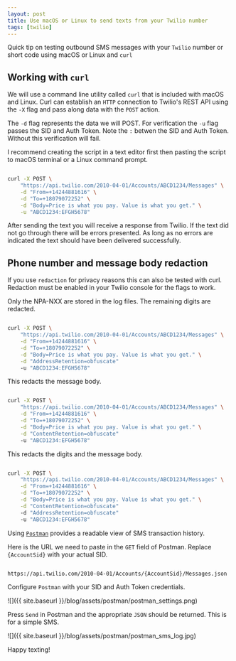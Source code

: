 ```yaml
---
layout: post
title: Use macOS or Linux to send texts from your Twilio number
tags: [twilio]
---
```


Quick tip on testing outbound SMS messages with your `Twilio` number or short code using macOS or Linux and `curl`

<!--more-->


## Working with `curl`

We will use a command line utility called `curl` that is included with macOS and Linux. Curl can establish an `HTTP` connection to Twilio's REST API using the `-X` flag and pass along data with the `POST` action.

The `-d` flag represents the data we will POST. For verification the `-u` flag passes the SID and Auth Token. Note the `:` betwen the SID and Auth Token. Without this verification will fail.

I recommend creating the script in a text editor first then pasting the script to macOS terminal or a Linux command prompt.

```bash

curl -X POST \
    "https://api.twilio.com/2010-04-01/Accounts/ABCD1234/Messages" \
    -d "From=+14244881616" \
    -d "To=+18079072252" \
    -d "Body=Price is what you pay. Value is what you get." \
    -u "ABCD1234:EFGH5678"

```

After sending the text you will receive a response from Twilio. If the text did not go through there will be errors presented. As long as no errors are indicated the text should have been delivered successfully.

## Phone number and message body redaction

If you use `redaction` for privacy reasons this can also be tested with curl. Redaction must be enabled in your Twilio console for the flags to work.

Only the NPA-NXX are stored in the log files. The remaining digits are redacted.

```bash

curl -X POST \
    "https://api.twilio.com/2010-04-01/Accounts/ABCD1234/Messages" \
    -d "From=+14244881616" \
    -d "To=+18079072252" \
    -d "Body=Price is what you pay. Value is what you get." \
    -d "AddressRetention=obfuscate"
    -u "ABCD1234:EFGH5678"

```

This redacts the message body.

```bash

curl -X POST \
    "https://api.twilio.com/2010-04-01/Accounts/ABCD1234/Messages" \
    -d "From=+14244881616" \
    -d "To=+18079072252" \
    -d "Body=Price is what you pay. Value is what you get." \
    -d "ContentRetention=obfuscate"
    -u "ABCD1234:EFGH5678"

```

This redacts the digits and the message body.

```bash

curl -X POST \
    "https://api.twilio.com/2010-04-01/Accounts/ABCD1234/Messages" \
    -d "From=+14244881616" \
    -d "To=+18079072252" \
    -d "Body=Price is what you pay. Value is what you get." \
    -d "ContentRetention=obfuscate"
    -d "AddressRetention=obfuscate"
    -u "ABCD1234:EFGH5678"

```

Using [`Postman`](https://www.getpostman.com/) provides a readable view of SMS transaction history. 

Here is the URL we need to paste in the `GET` field of Postman. Replace `{AccountSid}` with your actual SID.

```bash

https://api.twilio.com/2010-04-01/Accounts/{AccountSid}/Messages.json

```
Configure `Postman` with your SID and Auth Token credentials. 

![]({{ site.baseurl }}/blog/assets/postman/postman_settings.png)

Press `Send` in Postman and the appropriate `JSON` should be returned. This is for a simple SMS.

![]({{ site.baseurl }}/blog/assets/postman/postman_sms_log.jpg)

Happy texting!
